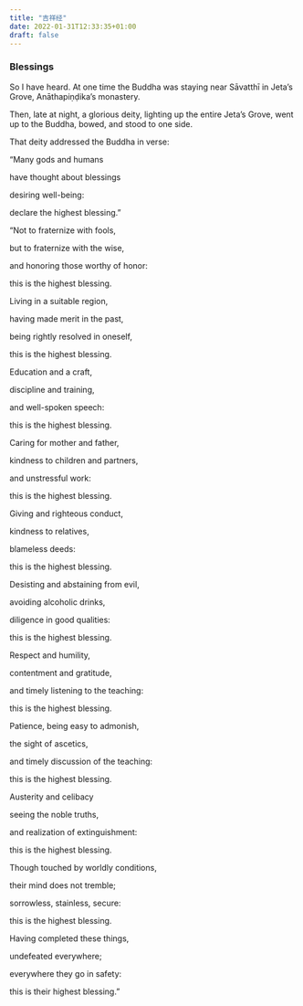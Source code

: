 ```yaml
---
title: "吉祥经"
date: 2022-01-31T12:33:35+01:00
draft: false
---
```


### Blessings

So I have heard. 
At one time the Buddha was staying near Sāvatthī in Jeta’s Grove, Anāthapiṇḍika’s monastery. 

Then, late at night, a glorious deity, lighting up the entire Jeta’s Grove, went up to the Buddha, bowed, and stood to one side. 

That deity addressed the Buddha in verse:

“Many gods and humans

have thought about blessings

desiring well-being:

declare the highest blessing.”

“Not to fraternize with fools,

but to fraternize with the wise,

and honoring those worthy of honor:

this is the highest blessing.

Living in a suitable region,

having made merit in the past,

being rightly resolved in oneself,

this is the highest blessing.

Education and a craft,

discipline and training,

and well-spoken speech:

this is the highest blessing.

Caring for mother and father,

kindness to children and partners,

and unstressful work:

this is the highest blessing.

Giving and righteous conduct,

kindness to relatives,

blameless deeds:

this is the highest blessing.

Desisting and abstaining from evil,

avoiding alcoholic drinks,

diligence in good qualities:

this is the highest blessing.

Respect and humility,

contentment and gratitude,

and timely listening to the teaching:

this is the highest blessing.

Patience, being easy to admonish,

the sight of ascetics,

and timely discussion of the teaching:

this is the highest blessing.

Austerity and celibacy

seeing the noble truths,

and realization of extinguishment:

this is the highest blessing.

Though touched by worldly conditions,

their mind does not tremble;

sorrowless, stainless, secure:

this is the highest blessing.

Having completed these things,

undefeated everywhere;

everywhere they go in safety:

this is their highest blessing.”